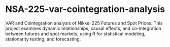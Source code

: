 # NSA-225-var-cointegration-analysis
VAR and Cointegration analysis of Nikkei 225 Futures and Spot Prices. This project examines dynamic relationships, causal effects, and co-integration between futures and spot markets, using R for statistical modeling, stationarity testing, and forecasting.
